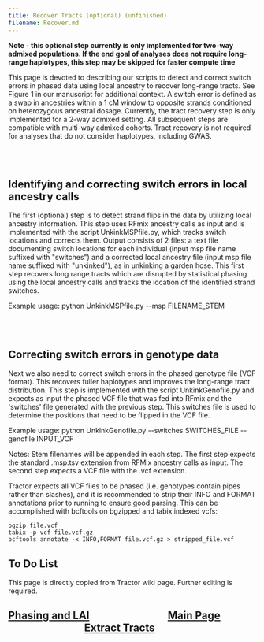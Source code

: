 ```yaml
---
title: Recover Tracts (optional) (unfinished)
filename: Recover.md
---
```



**Note - this optional step currently is only implemented for two-way admixed populations. If the end goal of analyses does not require long-range haplotypes, this step may be skipped for faster compute time**

This page is devoted to describing our scripts to detect and correct switch errors in phased data using local ancestry to recover long-range tracts. See Figure 1 in our manuscript for additional context. A switch error is defined as a swap in ancestries within a 1 cM window to opposite strands conditioned on heterozygous ancestral dosage. Currently, the tract recovery step is only implemented for a 2-way admixed setting. All subsequent steps are compatible with multi-way admixed cohorts. Tract recovery is not required for analyses that do not consider haplotypes, including GWAS.

&nbsp;  
&nbsp;  

## Identifying and correcting switch errors in local ancestry calls

The first (optional) step is to detect strand flips in the data by utilizing local ancestry information. This step uses RFmix ancestry calls as input and is implemented with the script UnkinkMSPfile.py, which tracks switch locations and corrects them. Output consists of 2 files: a text file documenting switch locations for each individual (input msp file name suffixed with "switches") and a corrected local ancestry file (input msp file name suffixed with "unkinked"), as in unkinking a garden hose. This first step recovers long range tracts which are disrupted by statistical phasing using the local ancestry calls and tracks the location of the identified strand switches.

Example usage: python UnkinkMSPfile.py --msp FILENAME_STEM

&nbsp;  
&nbsp;  

## Correcting switch errors in genotype data


Next we also need to correct switch errors in the phased genotype file (VCF format). This recovers fuller haplotypes and improves the long-range tract distribution. This step is implemented with the script UnkinkGenofile.py and expects as input the phased VCF file that was fed into RFmix and the 'switches' file generated with the previous step. This switches file is used to determine the positions that need to be flipped in the VCF file.

Example usage: python UnkinkGenofile.py --switches SWITCHES_FILE --genofile INPUT_VCF

Notes: Stem filenames will be appended in each step. The first step expects the standard .msp.tsv extension from RFMix ancestry calls as input. The second step expects a VCF file with the .vcf extension.

Tractor expects all VCF files to be phased (i.e. genotypes contain pipes rather than slashes), and it is recommended to strip their INFO and FORMAT annotations prior to running to ensure good parsing. This can be accomplished with bcftools on bgzipped and tabix indexed vcfs:


```
bgzip file.vcf
tabix -p vcf file.vcf.gz
bcftools annotate -x INFO,FORMAT file.vcf.gz > stripped_file.vcf
```



## To Do List

This page is directly copied from Tractor wiki page. Further editing is required.

## [Phasing and LAI](Rfmix.md)      &nbsp;&nbsp;&nbsp;&nbsp;&nbsp;&nbsp;&nbsp;&nbsp;&nbsp;&nbsp;&nbsp;&nbsp;&nbsp;&nbsp;&nbsp;&nbsp;&nbsp;&nbsp;&nbsp;&nbsp;&nbsp;&nbsp;&nbsp;&nbsp;&nbsp;&nbsp;&nbsp;&nbsp;&nbsp;&nbsp;     [Main Page](README.md) &nbsp;&nbsp;&nbsp;&nbsp;&nbsp;&nbsp;&nbsp;&nbsp;&nbsp;&nbsp;&nbsp;&nbsp;&nbsp;&nbsp;&nbsp;&nbsp;&nbsp;&nbsp;&nbsp;&nbsp;&nbsp;&nbsp;&nbsp;&nbsp;&nbsp;&nbsp;&nbsp;&nbsp;&nbsp;&nbsp;  [Extract Tracts](Extract.md) 



